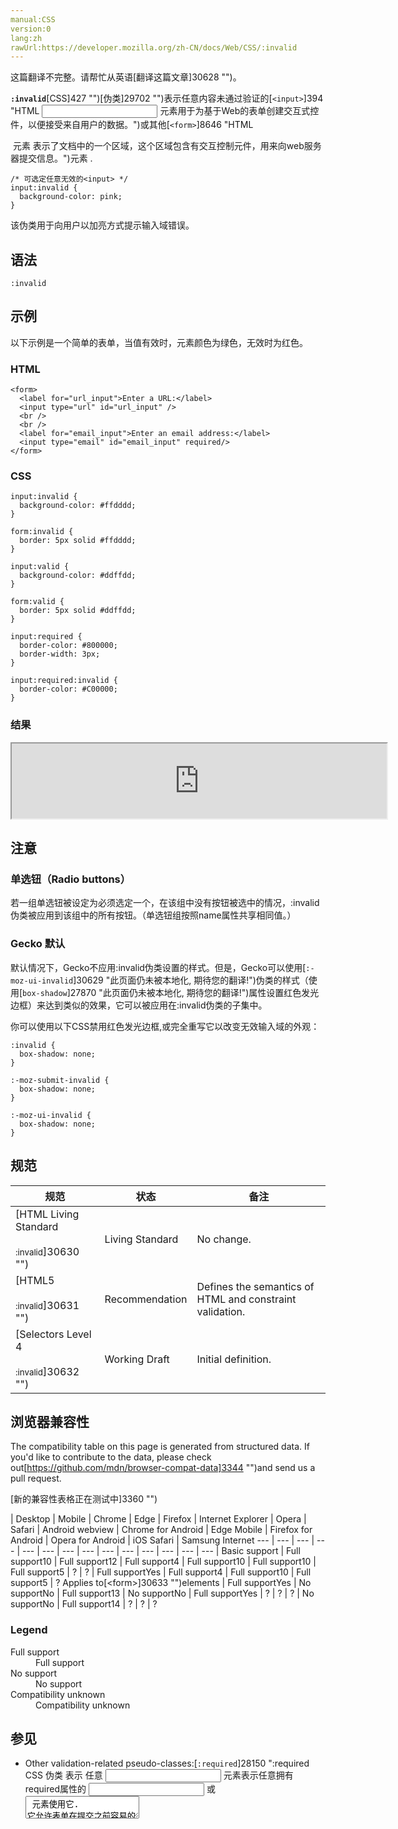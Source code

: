 ```yaml
---
manual:CSS
version:0
lang:zh
rawUrl:https://developer.mozilla.org/zh-CN/docs/Web/CSS/:invalid
---
```




这篇翻译不完整。请帮忙从英语[翻译这篇文章]30628 "")。










**`:invalid`**[CSS]427 "")[伪类]29702 "")表示任意内容未通过验证的[`<input>`]394 "HTML <input> 元素用于为基于Web的表单创建交互式控件，以便接受来自用户的数据。")或其他[`<form>`]8646 "HTML <form> 元素 表示了文档中的一个区域，这个区域包含有交互控制元件，用来向web服务器提交信息。")元素 .


```
/* 可选定任意无效的<input> */
input:invalid {
  background-color: pink;
}
```


该伪类用于向用户以加亮方式提示输入域错误。


## 语法<a name="语法"></a>

```
:invalid
```

## 示例<a name="示例"></a>


以下示例是一个简单的表单，当值有效时，元素颜色为绿色，无效时为红色。


### HTML<a name="HTML"></a>

```
<form>
  <label for="url_input">Enter a URL:</label>
  <input type="url" id="url_input" />
  <br />
  <br />
  <label for="email_input">Enter an email address:</label>
  <input type="email" id="email_input" required/>
</form>
```

### CSS<a name="CSS"></a>

```
input:invalid {
  background-color: #ffdddd;
}

form:invalid {
  border: 5px solid #ffdddd;
}

input:valid {
  background-color: #ddffdd;
}

form:valid {
  border: 5px solid #ddffdd;
}
  
input:required {
  border-color: #800000;
  border-width: 3px;
}

input:required:invalid {
  border-color: #C00000;
}
```

### 结果<a name="结果"></a>


<iframe src='https://mdn.mozillademos.org/zh-CN/docs/Web/CSS/:invalid$samples/Example?revision=1352263' width='600' height='120'></iframe>


## 注意<a name="注意"></a>

### 单选钮（Radio buttons）<a name="单选钮（Radio_buttons）"></a>


若一组单选钮被设定为必须选定一个，在该组中没有按钮被选中的情况，:invalid伪类被应用到该组中的所有按钮。（单选钮组按照name属性共享相同值。）


### Gecko 默认<a name="Gecko_默认"></a>


默认情况下，Gecko不应用:invalid伪类设置的样式。但是，Gecko可以使用[`:-moz-ui-invalid`]30629 "此页面仍未被本地化, 期待您的翻译!")伪类的样式（使用[`box-shadow`]27870 "此页面仍未被本地化, 期待您的翻译!")属性设置红色发光边框）来达到类似的效果，它可以被应用在:invalid伪类的子集中。



你可以使用以下CSS禁用红色发光边框,或完全重写它以改变无效输入域的外观：


```
:invalid {
  box-shadow: none;
}

:-moz-submit-invalid {
  box-shadow: none;
}

:-moz-ui-invalid {
  box-shadow: none;
}
```

## 规范<a name="规范"></a>

规范 | 状态 | 备注 
 ---  |  ---  |  ---  | 
[HTML Living Standard<br></br><small>:invalid</small>]30630 "") | Living Standard | No change. 
[HTML5<br></br><small>:invalid</small>]30631 "") | Recommendation | Defines the semantics of HTML and constraint validation. 
[Selectors Level 4<br></br><small>:invalid</small>]30632 "") | Working Draft | Initial definition. 


## 浏览器兼容性<a name="浏览器兼容性"></a>


The compatibility table on this page is generated from structured data. If you&#39;d like to contribute to the data, please check out[https://github.com/mdn/browser-compat-data]3344 "")and send us a pull request.

[新的兼容性表格正在测试中<i></i>]3360 "")

 | <abbr>Desktop<i></i></abbr> | <abbr>Mobile<i></i></abbr> 
 | <abbr>Chrome<i></i></abbr> | <abbr>Edge<i></i></abbr> | <abbr>Firefox<i></i></abbr> | <abbr>Internet Explorer<i></i></abbr> | <abbr>Opera<i></i></abbr> | <abbr>Safari<i></i></abbr> | <abbr>Android webview<i></i></abbr> | <abbr>Chrome for Android<i></i></abbr> | <abbr>Edge Mobile<i></i></abbr> | <abbr>Firefox for Android<i></i></abbr> | <abbr>Opera for Android<i></i></abbr> | <abbr>iOS Safari<i></i></abbr> | <abbr>Samsung Internet<i></i></abbr> 
 ---  |  ---  |  ---  |  ---  |  ---  |  ---  |  ---  |  ---  |  ---  |  ---  |  ---  |  ---  |  ---  |  ---  | 
Basic support | <abbr>Full support</abbr>10 | <abbr>Full support</abbr>12 | <abbr>Full support</abbr>4 | <abbr>Full support</abbr>10 | <abbr>Full support</abbr>10 | <abbr>Full support</abbr>5 | <abbr>?</abbr> | <abbr>?</abbr> | <abbr>Full support</abbr>Yes | <abbr>Full support</abbr>4 | <abbr>Full support</abbr>10 | <abbr>Full support</abbr>5 | <abbr>?</abbr> 
Applies to[&lt;form&gt;]30633 "")elements | <abbr>Full support</abbr>Yes | <abbr>No support</abbr>No | <abbr>Full support</abbr>13 | <abbr>No support</abbr>No | <abbr>Full support</abbr>Yes | <abbr>?</abbr> | <abbr>?</abbr> | <abbr>?</abbr> | <abbr>No support</abbr>No | <abbr>Full support</abbr>14 | <abbr>?</abbr> | <abbr>?</abbr> | <abbr>?</abbr> 


### Legend<a name="Legend"></a>
<dl><dt id=''><abbr>Full support</abbr></dt><dd>Full support</dd><dt id=''><abbr>No support</abbr></dt><dd>No support</dd><dt id=''><abbr>Compatibility unknown</abbr></dt><dd>Compatibility unknown</dd></dl>

## 参见<a name="参见"></a>

* Other validation-related pseudo-classes:[`:required`]28150 ":required CSS 伪类 表示 任意 <input> 元素表示任意拥有required属性的 <input> 或 <textarea> 元素使用它. 它允许表单在提交之前容易的展示必填字段并且渲染其外观."),[`:optional`]28092 ":optional CSS 伪类 表示任意没有required属性的 <input> 或 <textarea> 元素使用它. 它允许表单容易的展示可选字段并且渲染其外观."),[`:valid`]28248 ":valid CSS 伪类 表示任何其内容根据设置的输入类型正确地验证的<input> 或 <form> 元素。")
* Related Mozilla pseudo-classes:[`:-moz-ui-invalid`]30629 "此页面仍未被本地化, 期待您的翻译!"),[`:-moz-submit-invalid`]12229 "此页面仍未被本地化, 期待您的翻译!")
* [Form data validation]30573 "")




